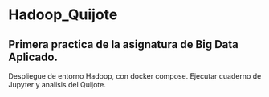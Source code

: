 # Hadoop_Quijote
## Primera practica de la asignatura de Big Data Aplicado.

Despliegue de entorno Hadoop, con docker compose. Ejecutar cuaderno de Jupyter y analisis del Quijote.
